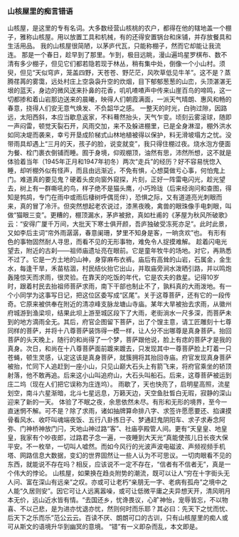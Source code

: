 ### 山核屋里的痴言错语
山核屋，是这里的专有名词。大多数经营山核桃的农户，都得在他的辖地盖一个棚子，雅称山核屋。用以放置工具和机械，有的还得安置锅台和床铺，并存放餐具和生活用品。
我的山核屋很简陋，以茅庐代瓦，只能称棚子，然而它却能让我流连。
那是一个春日，趁早到了那里。乍到，极目远眺，漫山遍坞星罗棋布、数不清有多少棚子，但见它们都若隐若现于林丛，稍有集中处，倒像一个小山村。须臾，但见“天似穹庐，笼盖四野，天苍苍、野茫茫，风吹草低见牛羊”。这不是？蒸腾荏苒的雾霭，远处村庄上空袅袅升空的炊烟，目下郁郁葱葱的山峦，头顶湛湛无垠的蓝天，身边的微风送来扑鼻的花香，叽叽喳喳声中传来山崖百鸟的啼鸣，这一切都掺和着山岩那边送来的晨曦，映得人们朝霞满面，一派天气晴朗、惠风和畅的春意，挠得人们安无意气焕发、不负韶华之感。
一整天的时光，白驹过隙，因路远，太阳西斜，本应当歇息返家，不料蓦然抬头，天气乍变。顷刻云雾滚球，随即一声闷雷，顿觉天裂石开，风雨交加，来不及躲进棚里，已是全身淋湿，棚外洪水如同决堤而袭来，幸亏开垦成阶梯式山林地植被得以保护，料无滑坡塌方之忧。没带雨具却遇上“三月的天，孩子的脸，说变就变”，我只得住棚过夜。烧水泡方便面为餐、栓门裹衣倒铺而睡。囿于身境，仰观棚顶，油然有思，沛然所想，这不就是体验着当年（1945年正月和1947年初冬）两次“走兵”的经历？好不容易恍惚入睡，却听棚外似有怪声，而且由远渐近，不免有惧，心想莫做亏心事，何怕鬼上门。难道真的要见鬼？硬着头皮向窗外窥探，片刻，正好一阵雷电闪光，趁光望去，树上有一群嘶吼的鸟，样子绝不是猫头鹰，小巧玲珑（后来经询问和查图，得知是鹁鸪，专门在雨中或雨后棲树呼偶觅伴），恐惧之际，又有道道亮光刺眼而来，真的冒了冷汗。但突然想起老农说过，漆黑夜晚，禽兽的眼珠像手电刺眼，叫做“猫眼三变”。更糟的，棚顶漏水，茅庐被掀，真如杜甫的《茅屋为秋风所破歌》云：“安得广厦千万间，大批天下寒士俱开颜，吾庐独破受冻死亦足”。此时此景，又如李后主词“帘外雨潺潺，春意阑珊，梦里不知身是客，一晌贪欢”也。
有形有色的事物固然耐人寻思，而看不见的无形事物，难免令人捉摸难解。
趁着闪电光望去，附近的古刹——祖师庙遗址亮在眼前。它是童年牧牛的场地。对它，再熟悉不过了。它是一方土地的山神，身穿麻布衣裤。庙后有高耸的山岩，石属金，金生水，每逢干旱，禾苗枯涸，村民结伙抬它出山，并取庙旁涧水泼晒引路，并以鸣炮轰隆惊天而求雨，很灵验。在靠天的吃饭的年代，它是农夫的救星。记得10岁时，跟着村民去抬祖师菩萨求雨，南下干部也制止不了，孰料真的大雨泼地。有一个小同学为这事写日记，把这位区委写成“区尾”。关于这尊菩萨，还有它的一段传奇。它原来被供奉在附近的清凉峰支脉龙塘山寺庙。某年大旱被抬去求雨，从徽州府城游到渔梁坝，结果此坝上游至城区段下了大雨，老街淌水一尺多深，而菩萨未到的地方滴雨全无。其后，府官企图留下菩萨，出了个馊主意，请工匠雕刻十七尊同样的菩萨，并将十八尊菩萨装饰得一模一样，让人分不出哪尊是真身菩萨。抬回菩萨的头天晚上，随行的和尚得了一个梦，菩萨跟他说，脸上有痣的菩萨才是我的真身。次日，和尚在十八尊菩萨面前踱来踱去，只发现其中一尊菩萨脸上叮着一只苍蝇，顿生灵感，认定这该是真身菩萨，就簇拥将其抬回寺庙。府官发现真身菩萨被抬，忙同下人追赶到一座小山，只见山巅大石头上有箭飞来，将府官乘坐的轿顶射落，他不敢再追。后来这小山叫追府山，大石头叫船石。后来，这尊菩萨被运到庄二坞（现在人们把它误称为庄连坞）。
雨歇了，天也快亮了，启明星高照，流星划空，南斗六星渐暗，北斗七星远息，万籁天边，天空鱼肚晳白无瑕，寂静的深山迎来了新的一天。
体验了不眠之夜，余思依然未尽。有形和无形的境界，至今一直迷惘不解。可不是？除了求雨，诸如抽牌算命排八字、求签许愿愿要还、掐课摸骨看风水、收吓叫魂端夜饭、五行八卦拣日子、梦通赶鬼阴阳车、求子求寿念阿弥、门神桥神放门闩，天地山神过路“客”、社庙亭殿管人间。更有“天皇皇、地皇皇，我家有个吵夜郎，过路君子念一遍，一夜睡到大天光”真能使孩儿日长夜大保平安。不一枚举，一切叫人嘘然。而如今风行的光波声波电磁波、声频视频手机塔、网路信息大数据，变幻的世界固然让一些人认为不可思议。一切肉眼看不见的东西，就能说不存在吗？相反，应该说不一定不存在，“信者有不信者无”，真是一个伟大的悖论。
山核屋，如果换在趋炎附势的潮流，既可以让人“穷在十字街头无人问、富在深山有远亲”之叹。亦或可让老朽“亲朋无一字、老病有孤舟”之境中之人能“久居则安”。因它可让人远离嚣噪，或可让低微平庸之夫异想天开，清风明月本无价，远山近水皆有情。“去国还乡，忧谗畏议，心旷神怡，宠辱皆忘，不以物喜、不以己悲，是为进亦忧退亦忧，然则何时而乐耶？其必曰：先天下之忧而忧、后天下之乐而乐”范公云云。百读不厌、朗朗可口的古训，只有山核屋里的痴人或可从斯文的语境升华到幽冥的意境。
“错”有一义即杂而乱，本文即是。
